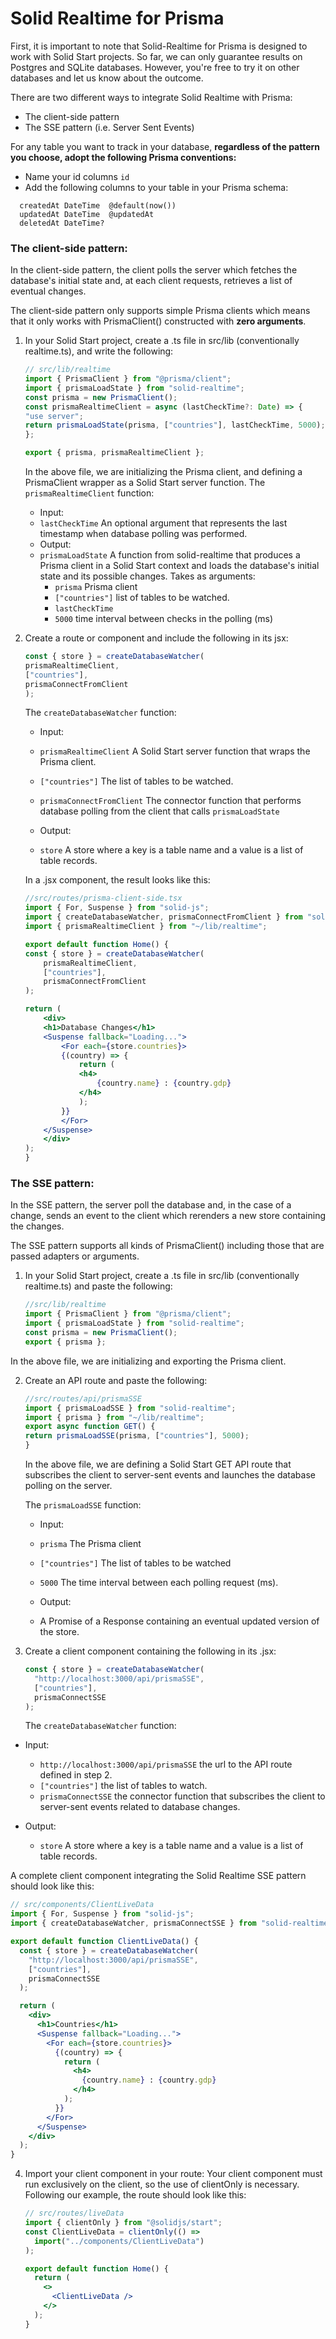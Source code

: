 # Solid Realtime for Prisma

First, it is important to note that Solid-Realtime for Prisma is designed to work with Solid Start projects. So far, we can only guarantee results on Postgres and SQLite databases. However, you're free to try it on other databases and let us know about the outcome.

There are two different ways to integrate Solid Realtime with Prisma:

- The client-side pattern
- The SSE pattern (i.e. Server Sent Events)

For any table you want to track in your database, **regardless of the pattern you choose, adopt the following Prisma conventions:**

- Name your id columns `id`
- Add the following columns to your table in your Prisma schema:

```
  createdAt DateTime  @default(now())
  updatedAt DateTime  @updatedAt
  deletedAt DateTime?
```

### The client-side pattern:

In the client-side pattern, the client polls the server which fetches the database's initial state and, at each client requests, retrieves a list of eventual changes.

The client-side pattern only supports simple Prisma clients which means that it only works with PrismaClient() constructed with **zero arguments**.

1. In your Solid Start project, create a .ts file in src/lib (conventionally realtime.ts), and write the following:

    ```jsx
    // src/lib/realtime
    import { PrismaClient } from "@prisma/client";
    import { prismaLoadState } from "solid-realtime";
    const prisma = new PrismaClient();
    const prismaRealtimeClient = async (lastCheckTime?: Date) => {
    "use server";
    return prismaLoadState(prisma, ["countries"], lastCheckTime, 5000);
    };

    export { prisma, prismaRealtimeClient };
    ```

    In the above file, we are initializing the Prisma client, and defining a PrismaClient wrapper as a Solid Start server function.
    The `prismaRealtimeClient` function:

    - Input:
    - `lastCheckTime` An optional argument that represents the last timestamp when database polling was performed.
    - Output:
    - `prismaLoadState` A function from solid-realtime that produces a Prisma client in a Solid Start context and loads the database's initial state and its possible changes. Takes as arguments:
        - `prisma` Prisma client
        - `["countries"]` list of tables to be watched.
        - `lastCheckTime`
        - `5000` time interval between checks in the polling (ms)

2. Create a route or component and include the following in its jsx:

    ```jsx
    const { store } = createDatabaseWatcher(
    prismaRealtimeClient,
    ["countries"],
    prismaConnectFromClient
    );
    ```

    The `createDatabaseWatcher` function:

    - Input:

    - `prismaRealtimeClient` A Solid Start server function that wraps the Prisma client.
    - `["countries"]` The list of tables to be watched.
    - `prismaConnectFromClient` The connector function that performs database polling from the client that calls `prismaLoadState`

    - Output:
    - `store` A store where a key is a table name and a value is a list of table records.

    In a .jsx component, the result looks like this:

    ```jsx
    //src/routes/prisma-client-side.tsx
    import { For, Suspense } from "solid-js";
    import { createDatabaseWatcher, prismaConnectFromClient } from "solid-realtime";
    import { prismaRealtimeClient } from "~/lib/realtime";

    export default function Home() {
    const { store } = createDatabaseWatcher(
        prismaRealtimeClient,
        ["countries"],
        prismaConnectFromClient
    );

    return (
        <div>
        <h1>Database Changes</h1>
        <Suspense fallback="Loading...">
            <For each={store.countries}>
            {(country) => {
                return (
                <h4>
                    {country.name} : {country.gdp}
                </h4>
                );
            }}
            </For>
        </Suspense>
        </div>
    );
    }
    ```

### The SSE pattern:

In the SSE pattern, the server poll the database and, in the case of a change, sends an event to the client which rerenders a new store containing the changes.

The SSE pattern supports all kinds of PrismaClient() including those that are passed adapters or arguments.

1. In your Solid Start project, create a .ts file in src/lib (conventionally realtime.ts) and paste the following:

    ```jsx
    //src/lib/realtime
    import { PrismaClient } from "@prisma/client";
    import { prismaLoadState } from "solid-realtime";
    const prisma = new PrismaClient();
    export { prisma };
    ```

In the above file, we are initializing and exporting the Prisma client.

2. Create an API route and paste the following:

    ```jsx
    //src/routes/api/prismaSSE
    import { prismaLoadSSE } from "solid-realtime";
    import { prisma } from "~/lib/realtime";
    export async function GET() {
    return prismaLoadSSE(prisma, ["countries"], 5000);
    }
    ```

    In the above file, we are defining a Solid Start GET API route that subscribes the client to server-sent events and launches the database polling on the server.

    The `prismaLoadSSE` function:

    - Input:

    - `prisma` The Prisma client
    - `["countries"]` The list of tables to be watched
    - `5000` The time interval between each polling request (ms).

    - Output:
    - A Promise of a Response containing an eventual updated version of the store.

3. Create a client component containing the following in its .jsx:

   ```jsx
   const { store } = createDatabaseWatcher(
     "http://localhost:3000/api/prismaSSE",
     ["countries"],
     prismaConnectSSE
   );
   ```

   The `createDatabaseWatcher` function:

- Input:

  - `http://localhost:3000/api/prismaSSE` the url to the API route defined in step 2.
  - `["countries"]` the list of tables to watch.
  - `prismaConnectSSE` the connector function that subscribes the client to server-sent events related to database changes.

- Output:
  - `store` A store where a key is a table name and a value is a list of table records.

A complete client component integrating the Solid Realtime SSE pattern should look like this:

```jsx
// src/components/ClientLiveData
import { For, Suspense } from "solid-js";
import { createDatabaseWatcher, prismaConnectSSE } from "solid-realtime";

export default function ClientLiveData() {
  const { store } = createDatabaseWatcher(
    "http://localhost:3000/api/prismaSSE",
    ["countries"],
    prismaConnectSSE
  );

  return (
    <div>
      <h1>Countries</h1>
      <Suspense fallback="Loading...">
        <For each={store.countries}>
          {(country) => {
            return (
              <h4>
                {country.name} : {country.gdp}
              </h4>
            );
          }}
        </For>
      </Suspense>
    </div>
  );
}
```

4. Import your client component in your route:
   Your client component must run exclusively on the client, so the use of clientOnly is necessary. Following our example, the route should look like this:

   ```jsx
   // src/routes/liveData
   import { clientOnly } from "@solidjs/start";
   const ClientLiveData = clientOnly(() =>
     import("../components/ClientLiveData")
   );

   export default function Home() {
     return (
       <>
         <ClientLiveData />
       </>
     );
   }
   ```